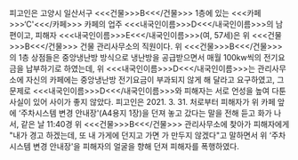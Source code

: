 피고인은 고양시 일산서구 <<<건물>>>B<<</건물>>> 1층에 있는 <<<카페>>>‘C'<<</카페>>> 카페의 업주 <<<내국인이름>>>D<<</내국인이름>>>의 남편이고, 피해자 <<<내국인이름>>>E<<</내국인이름>>>(여, 57세)은 위 <<<건물>>>B<<</건물>>> 건물 관리사무소의 직원이다.
위 <<<건물>>>B<<</건물>>>의 1층 상점들은 중앙냉난방 방식으로 냉난방을 공급받으면서 매월 100kw씩의 전기요금을 납부하기로 하였는데, 위 <<<내국인이름>>>D<<</내국인이름>>>는 관리사무소에 자신의 카페에는 중앙냉난방 전기요금이 부과되지 않게 해 달라고 요구하였고, 그 문제로 <<<내국인이름>>>D<<</내국인이름>>>와 피해자는 서로 언성을 높여 다툰 사실이 있어 사이가 좋지 않았다.
피고인은 2021. 3. 31. 처로부터 피해자가 위 카페 앞에 ‘주차시스템 변경 안내장'(A4용지 1장)을 던져 놓고 갔다는 말을 전해 듣고 화가 나서, 같은 날 11:40경 위 <<<건물>>>B<<</건물>>> 관리사무소에 찾아가 피해자에게 "내가 경고 하겠는데, 또 내 가게에 던지고 가면 가 만두지 않겠다"고 말하면서 위 ‘주차시스템 변경 안내장'을 피해자의 얼굴을 향해 던져 피해자를 폭행하였다.
